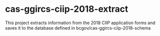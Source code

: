 # cas-ggircs-ciip-2018-extract
This project extracts information from the 2018 CIIP application forms and saves it to the database defined in bcgov/cas-ggircs-ciip-2018-schema

